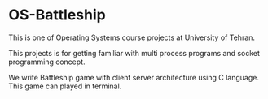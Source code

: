 # OS-Battleship

This is one of Operating Systems course projects at University of Tehran.

This projects is for getting familiar with multi process programs and socket programming concept. 

We write Battleship game with client server architecture using C language. This game can played in terminal.
